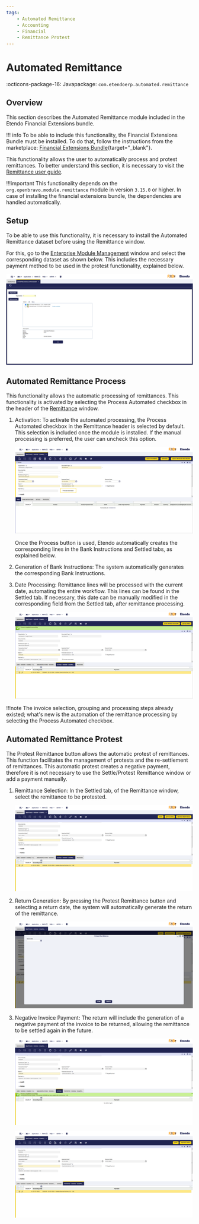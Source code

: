 ```yaml
---
tags:
    - Automated Remittance
    - Accounting
    - Financial
    - Remittance Protest
---
```


# Automated Remittance

:octicons-package-16: Javapackage: `com.etendoerp.automated.remittance` 

## Overview

This section describes the Automated Remittance module included in the Etendo Financial Extensions bundle.

!!! info
    To be able to include this functionality, the Financial Extensions Bundle must be installed. To do that, follow the instructions from the marketplace: [Financial Extensions Bundle](https://marketplace.etendo.cloud/#/product-details?module=9876ABEF90CC4ABABFC399544AC14558){target="_blank"}.


This functionality allows the user to automatically process and protest remittances. To better understand this section, it is necessary to visit the [Remittance user guide](../../../basic-features/financial-management/receivables-and-payables/transactions.md#remittance).

!!!important
    This functionality depends on the `org.openbravo.module.remittance` module in version `3.15.0` or higher. In case of installing the financial extensions bundle, the dependencies are handled automatically.

## Setup

To be able to use this functionality, it is necessary to install the Automated Remittance dataset before using the Remittance window.

For this, go to the [Enterprise Module Management](../../../../../user-guide/etendo-classic/basic-features/general-setup/enterprise-model.md#enterprise-module-management) window and select the corresponding dataset as shown below. This includes the necessary payment method to be used in the protest functionality, explained below.

![](../../../../../assets/user-guide/etendo-classic/optional-features/bundles/financial-extensions/automated-protest-remittance/Enterprise%20Module%20Management.png)

## Automated Remittance Process

This functionality allows the automatic processing of remittances. This functionality is activated by selecting the Process Automated checkbox in the header of the [Remittance](../../../basic-features/financial-management/receivables-and-payables/transactions.md#remittance) window.


1. Activation: To activate the automated processing, the Process Automated checkbox in the Remittance header is selected by default. This selection is included once the module is installed. If the manual processing is preferred, the user can uncheck this option.

    ![](../../../../../assets/user-guide/etendo-classic/optional-features/bundles/financial-extensions/automated-protest-remittance/process-automated-check.png)

    Once the Process button is used, Etendo automatically creates the corresponding lines in the Bank Instructions and Settled tabs, as explained below.

2. Generation of Bank Instructions: The system automatically generates the corresponding Bank Instructions.

3. Date Processing: Remittance lines will be processed with the current date, automating the entire workflow. This lines can be found in the Settled tab. If necessary, this date can be manually modified in the corresponding field from the Settled tab, after remittance processing.

    ![](../../../../../assets/user-guide/etendo-classic/optional-features/bundles/financial-extensions/automated-protest-remittance/remittance.png)

!!!note
    The invoice selection, grouping and processing steps already existed; what's new is the automation of the remittance processing by selecting the Process Automated checkbox.

## Automated Remittance Protest

The Protest Remittance button allows the automatic protest of remittances. This function facilitates the management of protests and the re-settlement of remittances. This automatic protest creates a negative payment, therefore it is not necessary to use the Settle/Protest Remittance window or add a payment manually.

1. Remittance Selection: In the Settled tab, of the Remittance window, select the remittance to be protested.

    ![](../../../../../assets/user-guide/etendo-classic/optional-features/bundles/financial-extensions/automated-protest-remittance/remittance-selection.png)

2. Return Generation: By pressing the Protest Remittance button and selecting a return date, the system will automatically generate the return of the remittance.

    ![](../../../../../assets/user-guide/etendo-classic/optional-features/bundles/financial-extensions/automated-protest-remittance/protest-generation.png)

3. Negative Invoice Payment: The return will include the generation of a negative payment of the invoice to be returned, allowing the remittance to be settled again in the future.

    ![](../../../../../assets/user-guide/etendo-classic/optional-features/bundles/financial-extensions/automated-protest-remittance/negative-invoice-payment.png)

    ![](../../../../../assets/user-guide/etendo-classic/optional-features/bundles/financial-extensions/automated-protest-remittance/negative.png)